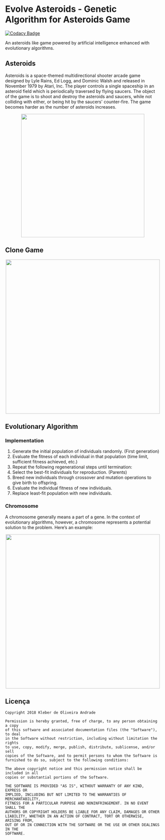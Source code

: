 # Evolve Asteroids - Genetic Algorithm for Asteroids Game

[![Codacy Badge](https://api.codacy.com/project/badge/Grade/1dbdbbd63639406d9a82ef0feb640d16)](https://www.codacy.com/app/kleberandrade/evolve-asteroids?utm_source=github.com&amp;utm_medium=referral&amp;utm_content=kleberandrade/evolve-asteroids&amp;utm_campaign=Badge_Grade)

An asteroids like game powered by artificial intelligence enhanced with evolutionary algorithms.

## Asteroids

Asteroids is a space-themed multidirectional shooter arcade game designed by Lyle Rains, Ed Logg, and Dominic Walsh and released in November 1979 by Atari, Inc. The player controls a single spaceship in an asteroid field which is periodically traversed by flying saucers. The object of the game is to shoot and destroy the asteroids and saucers, while not colliding with either, or being hit by the saucers' counter-fire. The game becomes harder as the number of asteroids increases. 

<p align="center">
  <img src="https://github.com/kleberandrade/evolve-asteroids/blob/master/Screenshots/original.png" height="400"/>
</p>

## Clone Game

<p align="center">
  <img src="https://github.com/kleberandrade/evolve-asteroids/blob/master/Screenshots/game.PNG" height="500"/>
</p>

## Evolutionary Algorithm

### Implementation

1.  Generate the initial population of individuals randomly. (First generation)
2.  Evaluate the fitness of each individual in that population (time limit, sufficient fitness achieved, etc.)
3.  Repeat the following regenerational steps until termination:
4.  Select the best-fit individuals for reproduction. (Parents)
5.  Breed new individuals through crossover and mutation operations to give birth to offspring.
6.  Evaluate the individual fitness of new individuals.
7.  Replace least-fit population with new individuals.

### Chromosome

A chromosome generally means a part of a gene. In the context of evolutionary algorithms, however, a chromosome represents a potential solution to the problem. Here’s an example:

<p align="center">
  <img src="https://github.com/kleberandrade/evolve-asteroids/blob/master/Screenshots/chromosome.png" height="500"/>
</p>

## Licença

    Copyright 2018 Kleber de Oliveira Andrade
    
    Permission is hereby granted, free of charge, to any person obtaining a copy
    of this software and associated documentation files (the "Software"), to deal
    in the Software without restriction, including without limitation the rights
    to use, copy, modify, merge, publish, distribute, sublicense, and/or sell
    copies of the Software, and to permit persons to whom the Software is
    furnished to do so, subject to the following conditions:
    
    The above copyright notice and this permission notice shall be included in all
    copies or substantial portions of the Software.
    
    THE SOFTWARE IS PROVIDED "AS IS", WITHOUT WARRANTY OF ANY KIND, EXPRESS OR
    IMPLIED, INCLUDING BUT NOT LIMITED TO THE WARRANTIES OF MERCHANTABILITY,
    FITNESS FOR A PARTICULAR PURPOSE AND NONINFRINGEMENT. IN NO EVENT SHALL THE
    AUTHORS OR COPYRIGHT HOLDERS BE LIABLE FOR ANY CLAIM, DAMAGES OR OTHER
    LIABILITY, WHETHER IN AN ACTION OF CONTRACT, TORT OR OTHERWISE, ARISING FROM,
    OUT OF OR IN CONNECTION WITH THE SOFTWARE OR THE USE OR OTHER DEALINGS IN THE
    SOFTWARE.